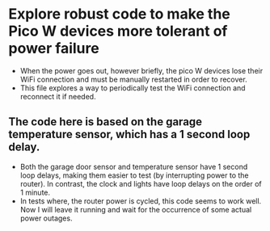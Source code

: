 # Explore robust code to make the Pico W devices more tolerant of power failure
* When the power goes out, however briefly, the pico W devices lose their WiFi connection and must be manually restarted in order to recover.
* This file explores a way to periodically test the WiFi connection and reconnect it if needed.

## The code here is based on the garage temperature sensor, which has a 1 second loop delay.
* Both the garage door sensor and temperature sensor have 1 second loop delays, making them easier to test (by interrupting power to the router). In contrast, the clock and lights have loop delays on the order of 1 minute.
* In tests where, the router power is cycled, this code seems to work well. Now I will leave it running and wait for the occurrence of some actual power outages.
